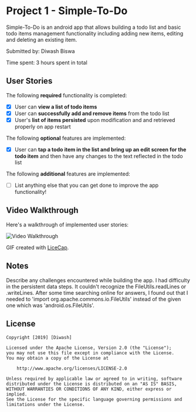 # Project 1 - Simple-To-Do

Simple-To-Do is an android app that allows building a todo list and basic todo items management functionality including adding new items, editing and deleting an existing item.

Submitted by: Diwash Biswa

Time spent: 3 hours spent in total

## User Stories

The following **required** functionality is completed:

* [X] User can **view a list of todo items**
* [X] User can **successfully add and remove items** from the todo list
* [X] User's **list of items persisted** upon modification and and retrieved properly on app restart

The following **optional** features are implemented:

* [X] User can **tap a todo item in the list and bring up an edit screen for the todo item** and then have any changes to the text reflected in the todo list

The following **additional** features are implemented:

* [ ] List anything else that you can get done to improve the app functionality!

## Video Walkthrough

Here's a walkthrough of implemented user stories:

<img src= 'http://i.imgur.com/gallery/sqL6cPy' title='Simple Todo Video Walkthrough - Diwash' width='' alt='Video Walkthrough' />

GIF created with [LiceCap](http://www.cockos.com/licecap/).

## Notes

Describe any challenges encountered while building the app.
I had difficulty in the persistent data steps. It couldn't recognize the FileUtils.readLines or .writeLines. After some time searching online for answers,
I found out that I needed to 'import org.apache.commons.io.FileUtils' instead of the given one which was 'android.os.FileUtils'.

## License

    Copyright [2019] [Diwash]

    Licensed under the Apache License, Version 2.0 (the "License");
    you may not use this file except in compliance with the License.
    You may obtain a copy of the License at

        http://www.apache.org/licenses/LICENSE-2.0

    Unless required by applicable law or agreed to in writing, software
    distributed under the License is distributed on an "AS IS" BASIS,
    WITHOUT WARRANTIES OR CONDITIONS OF ANY KIND, either express or implied.
    See the License for the specific language governing permissions and
    limitations under the License.
